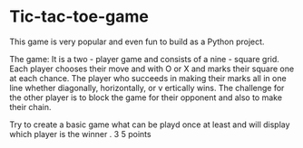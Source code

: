 # Tic-tac-toe-game
This game is very popular and even fun to build as a Python project.

The game: It is a two - player game and consists of a nine - square grid. Each player chooses their move and with O or X and marks their square one at each chance. The player who succeeds in making their marks all in one line whether diagonally, horizontally, or v ertically wins. The challenge for the other player is to block the game for their opponent and also to make their chain.

Try to create a basic game what can be playd once at least and will display which player is the winner . 3 5 points
